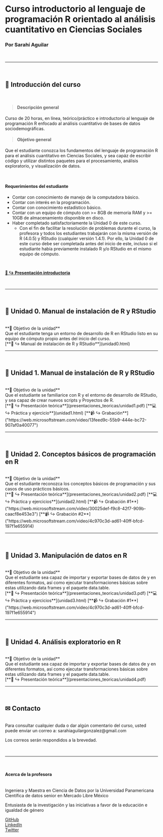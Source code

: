 # Curso introductorio al lenguaje de programación R orientado al análisis cuantitativo en Ciencias Sociales
### Por Sarahí Aguilar

<br/>

***

<br/>

## 🏁 Introducción del curso

<br/>

> #### **Descripción general**  
Curso de 20 horas, en línea, teórico/práctico e introductorio al lenguaje de programación R enfocado al análisis cuantitativo de bases de datos sociodemográficas. 

> #### **Objetivo general**  
Que el estudiante conozca los fundamentos del lenguaje de programación R para el análisis cuantitativo en Ciencias Sociales, y sea capáz de escribir código y utilizar distintos paquetes para el procesamiento, análisis exploratorio, y visualización de datos.  

<br/>

#### **Requerimientos del estudiante**  
* Contar con conocimiento de manejo de la computadora básico.
* Contar con interés en la programación.
* Contar con conocimiento estadístico básico.
* Contar con un equipo de cómputo con >= 8GB de memoria RAM y >= 10GB de almacenamiento disponible en disco.
* Haber completado satisfactoriamente la Unidad 0 de este curso. 
    + Con el fin de facilitar la resolución de problemas durante el curso, la profesora y todos los estudiantes trabajarán con la misma versión de R (4.0.5) y RStudio (cualquier versión 1.4.1). Por ello, la Unidad 0 de este curso debe ser completada antes del inicio de este, incluso si el estudiante había previamente instalado R y/o RStudio en el mismo equipo de cómputo. 

<br/>

[**👋 ↪ Presentación introductoria**](presentaciones_teoricas/intro.pdf)  


<br/>




*** 

<br/>

## 🔵 Unidad 0. Manual de instalación de R y RStudio

<br/>
**🚀 Objetivo de la unidad**
<br/>
Que el estudiante tenga un entorno de desarrollo de R en RStudio listo en su equipo de cómputo propio antes del inicio del curso.

<br/>
[**🔧 ↪ Manual de instalación de R y RStudio**](unidad0.html)  



<br/>





*** 

<br/>

## 🔵 Unidad 1. Manual de instalación de R y RStudio

<br/>
**🚀 Objetivo de la unidad**
<br/>
Que el estudiante se familiarice con R y el entorno de desarrollo de RStudio, y sea capaz de crear nuevos scripts y Proyectos de R.

<br/>
[**📖 ↪ Presentación teórica**](presentaciones_teoricas/unidad1.pdf)  
[**💻 ↪ Práctica y ejercicio**](unidad1.html)  
[**📹 ↪ Grabación**]("https://web.microsoftstream.com/video/13feed9c-55b9-444e-bc72-907af0a40077")



<br/>





*** 

<br/>

## 🔵 Unidad 2. Conceptos básicos de programación en R

<br/>
**🚀 Objetivo de la unidad**
<br/>
Que el estudiante reconozca los conceptos básicos de programación y sus casos de uso prácticos básicos.

<br/>
[**📖 ↪ Presentación teórica**](presentaciones_teoricas/unidad2.pdf)  
[**💻 ↪ Práctica y ejercicios**](unidad2.html)  
[**📹 ↪ Grabación #1**]("https://web.microsoftstream.com/video/30025def-f9c8-42f7-909b-caacf8e453e3")
[**📹 ↪ Grabación #2**]("https://web.microsoftstream.com/video/4c970c3d-ad61-40ff-bfcd-197f1e655914)


<br/>





*** 

<br/>

## 🔵 Unidad 3. Manipulación de datos en R

<br/>
**🚀 Objetivo de la unidad**
<br/>
Que el estudiante sea capaz de importar y exportar bases de datos de y en diferentes formatos, así como ejecutar transformaciones básicas sobre estas utilizando data frames y el paquete data.table. 

<br/>
[**📖 ↪ Presentación teórica**](presentaciones_teoricas/unidad3.pdf)  
[**💻 ↪ Práctica y ejercicios**](unidad3.html)  
[**📹 ↪ Grabación #1**]("https://web.microsoftstream.com/video/4c970c3d-ad61-40ff-bfcd-197f1e655914")

<br/>





*** 

<br/>

## 🔵 Unidad 4. Análisis exploratorio en R

<br/>
**🚀 Objetivo de la unidad**
<br/>
Que el estudiante sea capaz de importar y exportar bases de datos de y en diferentes formatos, así como ejecutar transformaciones básicas sobre estas utilizando data frames y el paquete data.table. 

<br/>
[**📖 ↪ Presentación teórica**](presentaciones_teoricas/unidad4.pdf)  

<br/>




*** 

<br/>

## ✉ Contacto

<br/>
Para consultar cualquier duda o dar algún comentario del curso, usted puede enviar un correo a: sarahiaguilargonzalez@gmail.com  

Los correos serán respondidos a la brevedad. 

<br/>




*** 

<br/>

#### **Acerca de la profesora**

<br/>
Ingeniera y Maestra en Ciencia de Datos por la Universidad Panamericana  
Científica de datos senior en Mercado Libre México  

Entusiasta de la investigación y las iniciativas a favor de la educación e igualdad de género  

[GitHub](https://github.com/sarahiaguilar)  
[LinkedIn](https://www.linkedin.com/in/sarahi-aguilar/)  
[Twitter](https://twitter.com/svrvhi)  
